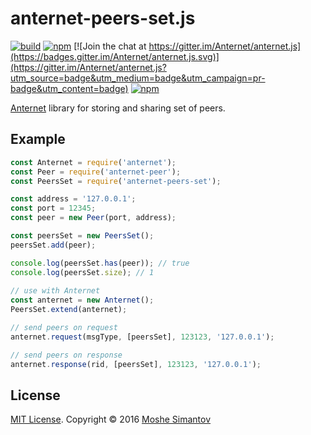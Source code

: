 # anternet-peers-set.js

[![build](https://img.shields.io/travis/Anternet/anternet-peers-set.js.svg?branch=master)](https://travis-ci.org/Anternet/anternet-peers-set.js)
[![npm](https://img.shields.io/npm/v/anternet-peers-set.svg)](https://npmjs.org/package/anternet-peers-set)
[![Join the chat at https://gitter.im/Anternet/anternet.js](https://badges.gitter.im/Anternet/anternet.js.svg)](https://gitter.im/Anternet/anternet.js?utm_source=badge&utm_medium=badge&utm_campaign=pr-badge&utm_content=badge)
[![npm](https://img.shields.io/npm/l/anternet-peers-set.svg)](LICENSE)


[Anternet](https://www.npmjs.com/package/anternet) library for storing and sharing set of peers.

## Example

```js
const Anternet = require('anternet');
const Peer = require('anternet-peer');
const PeersSet = require('anternet-peers-set');

const address = '127.0.0.1';
const port = 12345;
const peer = new Peer(port, address);

const peersSet = new PeersSet();
peersSet.add(peer);

console.log(peersSet.has(peer)); // true
console.log(peersSet.size); // 1
       
// use with Anternet
const anternet = new Anternet();
PeersSet.extend(anternet);

// send peers on request
anternet.request(msgType, [peersSet], 123123, '127.0.0.1');

// send peers on response
anternet.response(rid, [peersSet], 123123, '127.0.0.1');
```

## License

[MIT License](LICENSE).
Copyright &copy; 2016 [Moshe Simantov](https://github.com/moshest)



